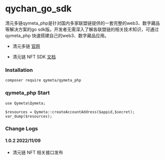 # qychan_go_sdk


清元多链qymeta_php是针对国内多家联盟链提供的一套完整的web3、数字藏品等解决方案的go sdk版。开发者无需深入了解各联盟链的相关技术知识，可通过qymeta_php 快速搭建自己的web3、数字藏品应用。

* 清元多链 [官网](http://openqkl.newmin.cn/)

* 清元链 NFT SDK [文档](https://github.com/qymeta/qymeta_php/blob/main/doc/qymeta_php.md)


### Installation
```
composer require qymeta/qymeta_php
```



### qymeta_php Start

```
use Qymeta\Qymeta;

$resources = Qymeta::createAccountAddress($appid,$secret);
var_dump($resources);
```

### Change Logs

#### 1.0.2 2022/11/09

* 清元链 NFT 相关接口发布

